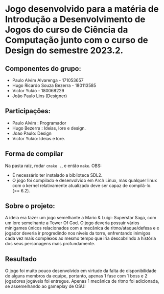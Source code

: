 # Jogo desenvolvido para a matéria de Introdução a Desenvolvimento de Jogos do curso de Ciência da Computação junto com o curso de Design do semestre 2023.2.

## Componentes do grupo:
- Paulo Alvim Alvarenga - 171053657
- Hugo Ricardo Souza Bezerra -  180113585
- Victor Yukio - 180068229
- João Paulo Lins (Designer)

## Participações:
- Paulo Alvim : Programador
- Hugo Bezerra : Ideias, lore e design.
- Joao Paulo: Design
- Victor Yukio: Ideias e lore.

## Forma de compilar
Na pasta raiz, rodar `cmake .`, e então `make`. 
OBS: 
  - É necessário ter instalado a biblioteca SDL2.
  - O jogo foi compilado e desenvolvido em Arch Linux, mas qualquer linux com o kernel relativamente atualizado deve ser capaz de compilá-lo. (>= 6.2).

## Sobre o projeto:
A ideia era fazer um jogo semelhante a Mario & Luigi: Superstar Saga, com um lore semelhante a Tower Of God. 
O jogo deveria possuir vários minigames únicos relacionados com a mecânica de ritmo/ataque/defesa e o jogador deveria ir progredindo nos níveis da torre, 
enfrentando inimigos cada vez mais complexos ao mesmo tempo que iria descobrindo a história dos seus personagens mais profundamente.

## Resultado
O jogo foi muito pouco desenvolvido em virtude da falta de disponibilidade de alguns membros da equipe, portanto, apenas 1 fase com 1 boss e 2 jogadores jogáveis foi entregue. 
Apenas 1 mecânica de ritmo foi adicionada, se assemelhando ao gameplay de OSU!
